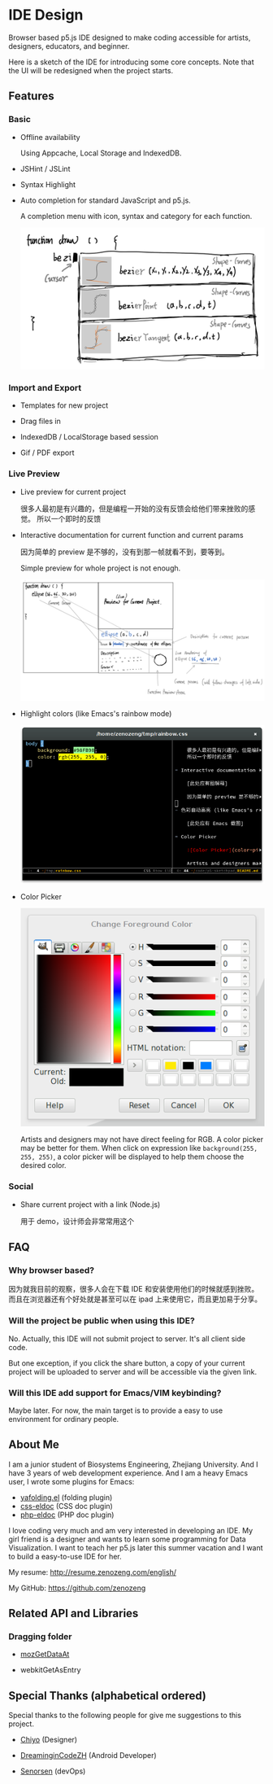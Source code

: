 # IDE Design

Browser based p5.js IDE designed to
make coding accessible for artists, designers, educators, and beginner.

Here is a sketch of the IDE for introducing some core concepts.
Note that the UI will be redesigned when the project starts.

## Features

### Basic

- Offline availability

    Using Appcache, Local Storage and IndexedDB.

- JSHint / JSLint

- Syntax Highlight

- Auto completion for standard JavaScript and p5.js.

    A completion menu with icon, syntax and category for each function.

    ![Auto completion](auto-completion.png)

### Import and Export

- Templates for new project

- Drag files in

- IndexedDB / LocalStorage based session

- Gif / PDF export

### Live Preview

- Live preview for current project

    很多人最初是有兴趣的，但是编程一开始的没有反馈会给他们带来挫败的感觉。
    所以一个即时的反馈

- Interactive documentation for current function and current params

    因为简单的 preview 是不够的，没有到那一帧就看不到，要等到。

    Simple preview for whole project is not enough.

    ![Interactive Documentation](interactive-documentation.png)

- Highlight colors (like Emacs's rainbow mode)

    ![Rainbow Mode](rainbow.png)

- Color Picker

    ![Color Picker](color-picker.png)

    Artists and designers may not have direct feeling for RGB.
    A color picker may be better for them.
    When click on expression like `background(255, 255, 255)`,
    a color picker will be displayed to help them choose the desired color.

### Social

- Share current project with a link (Node.js)

    用于 demo，设计师会非常常用这个

## FAQ

### Why browser based?

因为就我目前的观察，很多人会在下载 IDE 和安装使用他们的时候就感到挫败。
而且在浏览器还有个好处就是甚至可以在 ipad 上来使用它，而且更加易于分享。

### Will the project be public when using this IDE?

No. Actually, this IDE will not submit project to server.
It's all client side code.

But one exception, if you click the share button,
a copy of your current project will be uploaded to server and will be accessible via the given link.

### Will this IDE add support for Emacs/VIM keybinding?

Maybe later.
For now, the main target is to provide a easy to use environment for ordinary people.

## About Me

I am a junior student of Biosystems Engineering, Zhejiang University.
And I have 3 years of web development experience.
And I am a heavy Emacs user, I wrote some plugins for Emacs:
- [yafolding.el](https://github.com/zenozeng/yafolding.el) (folding plugin)
- [css-eldoc](https://github.com/zenozeng/css-eldoc) (CSS doc plugin)
- [php-eldoc](https://github.com/zenozeng/php-eldoc) (PHP doc plugin)

I love coding very much and am very interested in developing an IDE.
My girl friend is a designer and wants to learn some programming for Data Visualization.
I want to teach her p5.js later this summer vacation and I want to build a easy-to-use IDE for her.

My resume: http://resume.zenozeng.com/english/

My GitHub: https://github.com/zenozeng

## Related API and Libraries

### Dragging folder

- [mozGetDataAt](http://stackoverflow.com/questions/11620939/is-there-a-mozilla-equivalent-to-webkitgetasentry)

- webkitGetAsEntry

## Special Thanks (alphabetical ordered)

Special thanks to the following people for give me suggestions to this project.

- [Chiyo](http://chiyo.me) (Designer)

- [DreaminginCodeZH](https://github.com/DreaminginCodeZH) (Android Developer)

- [Senorsen](https://github.com/Senorsen) (devOps)
